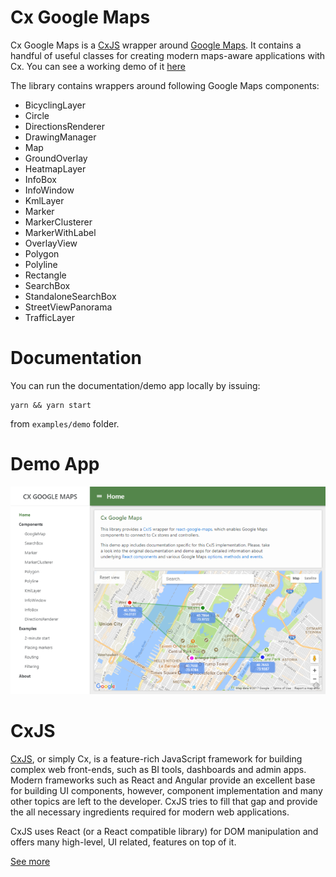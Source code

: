Cx Google Maps
==============

Cx Google Maps is a [CxJS](https://cxjs.io) wrapper around [Google Maps](https://developers.google.com/maps/documentation/javascript/reference/).
It contains a handful of useful classes for creating modern maps-aware applications with Cx. You can see a working demo 
of it [here](https://maps.cxjs.io)


The library contains wrappers around following Google Maps components: 

- BicyclingLayer
- Circle
- DirectionsRenderer
- DrawingManager
- Map
- GroundOverlay
- HeatmapLayer
- InfoBox
- InfoWindow
- KmlLayer
- Marker
- MarkerClusterer
- MarkerWithLabel
- OverlayView
- Polygon
- Polyline
- Rectangle
- SearchBox
- StandaloneSearchBox
- StreetViewPanorama
- TrafficLayer

Documentation
=============

You can run the documentation/demo app locally by issuing:

	yarn && yarn start

from `examples/demo` folder.

Demo App
========

<a href="https://maps.cxjs.io">
	<img src="https://raw.githubusercontent.com/codaxy/cx-google-maps/master/misc/screenshots/cx-google-maps.png" />
</a>

CxJS
====
[CxJS](https://cxjs.io), or simply Cx, is a feature-rich JavaScript framework for building complex web front-ends, such as BI tools, dashboards and admin apps. Modern frameworks such as React and Angular provide an excellent base for building UI components, however, component implementation and many other topics are left to the developer. CxJS tries to fill that gap and provide the all necessary ingredients required for modern web applications.

CxJS uses React (or a React compatible library) for DOM manipulation and offers many high-level, UI related, features on top of it.

[See more](https://cxjs.io)

